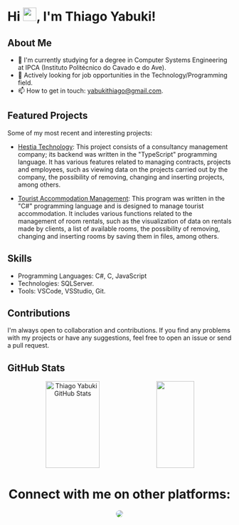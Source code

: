 <h1 align="left">Hi <img src="https://raw.githubusercontent.com/kaueMarques/kaueMarques/master/hi.gif" height="30px">, I'm Thiago Yabuki!</h1>

## About Me
- 🌱 I'm currently studying for a degree in Computer Systems Engineering at IPCA (Instituto Politécnico do Cavado e do Ave).
- 💼 Actively looking for job opportunities in the Technology/Programming field.
- 📫 How to get in touch: yabukithiago@gmail.com.

## Featured Projects

Some of my most recent and interesting projects:
- [Hestia Technology](https://github.com/yabukithiago/Hestia-Technology): This project consists of a consultancy management company; its backend was written in the "TypeScript" programming language. It has various features related to managing contracts, projects and employees, such as viewing data on the projects carried out by the company, the possibility of removing, changing and inserting projects, among others.

- [Tourist Accommodation Management](https://github.com/yabukithiago/IPCA-Projects/tree/main/Tourist%20Accommodation%20Management): This program was written in the "C#" programming language and is designed to manage tourist accommodation. It includes various functions related to the management of room rentals, such as the visualization of data on rentals made by clients, a list of available rooms, the possibility of removing, changing and inserting rooms by saving them in files, among others.

## Skills

- Programming Languages: C#, C, JavaScript
- Technologies: SQLServer.
- Tools: VSCode, VSStudio, Git.

## Contributions

I'm always open to collaboration and contributions. If you find any problems with my projects or have any suggestions, feel free to open an issue or send a pull request.

## GitHub Stats
<div align="center">  
  <img width="49%" height="195px" src="https://github-readme-stats.vercel.app/api?username=yabukithiago&show_icons=true&count_private=true&hide_border=true&title_color=54c83f&icon_color=54c83f&text_color=c9d1d9&bg_color=0d1117" alt="Thiago Yabuki GitHub Stats" /> 
  <img width="41%" height="195px" src="https://github-readme-stats.vercel.app/api/top-langs/?username=yabukithiago&layout=compact&hide_border=true&title_color=54c83f&text_color=c9d1d9&bg_color=0d1117" />
</div>

<div align="center"> 
  <h1>Connect with me on other platforms:</h1>
<a href="https://www.linkedin.com/in/thiago-yabuki/" target="_blank"><img src="https://img.shields.io/badge/-LinkedIn-%230077B5?style=for-the-badge&logo=linkedin&logoColor=white" style="border-radius: 30px" target="_blank"></a> 
 </div>
 
